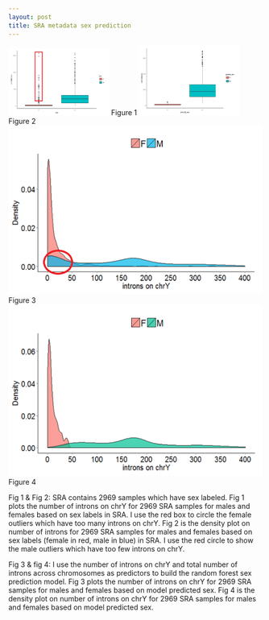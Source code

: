 ```yaml
---
layout: post
title: SRA metadata sex prediction
---
```

<img src="/images/fulls/before prediction.png" width="200"> 
Figure 1
<img src="/images/fulls/after prediction.png" width="200"> 
Figure 2
<img src="/images/fulls/before prediction-1.png" class="fit image"> 
Figure 3
<img src="/images/fulls/after prediction-2.png" class="fit image"> 
Figure 4


Fig 1 & Fig 2: SRA contains 2969 samples which have sex labeled.
Fig 1 plots the number of introns on chrY for 2969 SRA samples for males and females based on sex labels in SRA. I use the red box to circle the female outliers which have too many introns on chrY.
Fig 2 is the density plot on number of introns for 2969 SRA samples for males and females based on sex labels (female in red, male in blue) in SRA. I use the red circle to show the male outliers which have too few introns on chrY.

Fig 3 & fig 4: I use the number of introns on chrY and total number of introns across chromosomes as predictors to build the random forest sex prediction model.
Fig 3 plots the number of introns on chrY for 2969 SRA samples for males and females based on model predicted sex.
Fig 4 is the density plot on number of introns on chrY for 2969 SRA samples for males and females based on model predicted sex.

